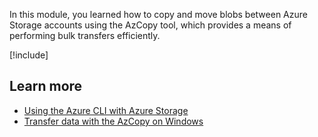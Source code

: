 In this module, you learned how to copy and move blobs between Azure Storage accounts using the AzCopy tool, which provides a means of performing bulk transfers efficiently.

[!include[](../../../includes/azure-sandbox-cleanup.md)]

## Learn more

- [Using the Azure CLI with Azure Storage](/azure/storage/common/storage-azure-cli)
- [Transfer data with the AzCopy on Windows](/azure/storage/common/storage-use-azcopy)